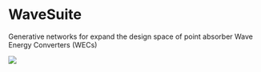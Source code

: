 # WaveSuite
Generative networks for expand the design space of point absorber Wave Energy Converters (WECs)

![](https://im3.ezgif.com/tmp/ezgif-3-e8fa3aad5a.gif)
